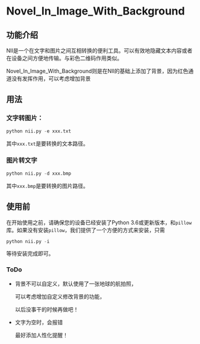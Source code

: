 # Novel_In_Image_With_Background

## 功能介绍

NII是一个在文字和图片之间互相转换的便利工具。可以有效地隐藏文本内容或者在设备之间方便地传输。与彩色二维码作用类似。

Novel_In_Image_With_Background则是在NII的基础上添加了背景，因为红色通道没有发挥作用，可以考虑增加背景

## 用法

### 文字转图片：

```python
python nii.py -e xxx.txt
```

其中`xxx.txt`是要转换的文本路径。

### 图片转文字

```python
python nii.py -d xxx.bmp
```

其中`xxx.bmp`是要转换的图片路径。

## 使用前

在开始使用之前，请确保您的设备已经安装了Python 3.6或更新版本，和`pillow`库。如果没有安装`pillow`，我们提供了一个方便的方式来安装，只需

```python
python nii.py -i
```

等待安装完成即可。

### ToDo
* 背景不可以自定义，默认使用了一张地球的航拍照，

	可以考虑增加自定义修改背景的功能，

	以后没事干的时候再做吧！
* 文字为空时，会报错

	最好添加人性化提醒！